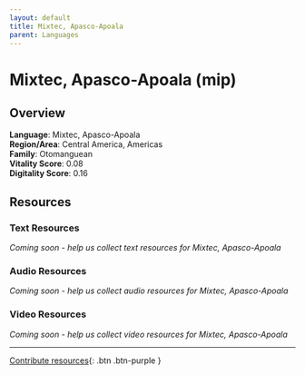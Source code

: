 ```yaml
---
layout: default
title: Mixtec, Apasco-Apoala
parent: Languages
---
```


# Mixtec, Apasco-Apoala (mip)

## Overview

**Language**: Mixtec, Apasco-Apoala  
**Region/Area**: Central America, Americas  
**Family**: Otomanguean  
**Vitality Score**: 0.08  
**Digitality Score**: 0.16  

## Resources

### Text Resources
*Coming soon - help us collect text resources for Mixtec, Apasco-Apoala*

### Audio Resources
*Coming soon - help us collect audio resources for Mixtec, Apasco-Apoala*

### Video Resources
*Coming soon - help us collect video resources for Mixtec, Apasco-Apoala*

---

[Contribute resources](https://fairtrain.github.io/){: .btn .btn-purple }
